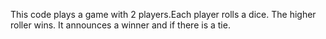 This code plays a game with 2 players.Each player rolls a dice. The higher roller wins. It announces a winner and if there is a tie.
